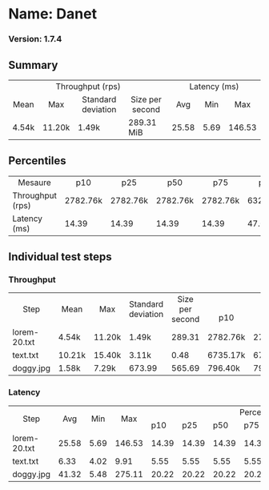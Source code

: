 # Name: Danet 
  
  ### Version: 1.7.4

## Summary
<table>
<tr>
    <td align="center" colspan="4">Throughput (rps)</td>
    <td align="center" colspan="3">Latency (ms)</td>
</tr>
<tr>
    <td align="center">Mean</td>
    <td align="center">Max</td>
    <td align="center">Standard deviation</td>
    <td align="center">Size per second</td>
    <td align="center">Avg</td>
    <td align="center">Min</td>
    <td align="center">Max</td>
</tr>
<tr>
    <td>4.54k</td>
    <td>11.20k</td>
    <td>1.49k</td>
    <td>289.31 MiB</td>
    <td>25.58</td>
    <td>5.69</td>
    <td>146.53</td>
</tr>
</table>

## Percentiles

<table>
<tr>
  <td align="center">Mesaure</td>
  <td align="center">p10</td>
  <td align="center">p25</td>
  <td align="center">p50</td>
  <td align="center">p75</td>
  <td align="center">p90</td>
  <td align="center">p95</td>
  <td align="center">p99</td>
</tr>
<tr>
  <td>Throughput (rps)</td>
  <td>2782.76k</td>
  <td>2782.76k</td>
  <td>2782.76k</td>
  <td>2782.76k</td>
  <td>6326.56k</td>
  <td>6647.07k</td>
  <td>7430.41k</td>
</tr>
<tr>
  <td>Latency (ms)</td>
  <td>14.39</td>
  <td>14.39</td>
  <td>14.39</td>
  <td>14.39</td>
  <td>47.05</td>
  <td>60.00</td>
  <td>85.92</td>
</tr>
</table>

## Individual test steps

### Throughput

<table>
<tr>
  <td align="center" rowspan="2">Step</td>
  <td align="center" rowspan="2">Mean</td>
  <td align="center" rowspan="2">Max</td>
  <td align="center" rowspan="2">Standard deviation</td>
  <td align="center" rowspan="2">Size per second</td>
  <td align="center" colspan="7">Percentiles</td>
</tr>
<tr>
  <!-- still Step -->
  <!-- still Mean -->
  <!-- still Max -->
  <!-- still Standard deviation -->
  <!-- still Size per second -->
  <td align="center">p10</td>
  <td align="center">p25</td>
  <td align="center">p50</td>
  <td align="center">p75</td>
  <td align="center">p90</td>
  <td align="center">p95</td>
  <td align="center">p99</td>
</tr>
<tr>
  <td>lorem-20.txt</td>
  <td>4.54k</td>
  <td>11.20k</td>
  <td>1.49k</td>
  <td>289.31</td>
  <td>2782.76k</td>
  <td>2782.76k</td>
  <td>2782.76k</td>
  <td>2782.76k</td>
  <td>6326.56k</td>
  <td>6647.07k</td>
  <td>7430.41k</td>
</tr><tr>
  <td>text.txt</td>
  <td>10.21k</td>
  <td>15.40k</td>
  <td>3.11k</td>
  <td>0.48</td>
  <td>6735.17k</td>
  <td>6735.17k</td>
  <td>6735.17k</td>
  <td>6735.17k</td>
  <td>14486.82k</td>
  <td>14829.01k</td>
  <td>15371.10k</td>
</tr><tr>
  <td>doggy.jpg</td>
  <td>1.58k</td>
  <td>7.29k</td>
  <td>673.99</td>
  <td>565.69</td>
  <td>796.40k</td>
  <td>796.40k</td>
  <td>796.40k</td>
  <td>796.40k</td>
  <td>2409.12k</td>
  <td>2707.84k</td>
  <td>3381.75k</td>
</tr></table>

### Latency

<table>
<tr>
  <td align="center" rowspan="2">Step</td>
  <td align="center" rowspan="2">Avg</td>
  <td align="center" rowspan="2">Min</td>
  <td align="center" rowspan="2">Max</td>
  <td align="center" colspan="7">Percentiles</td>
</tr>
<tr>
  <!-- still Avg -->
  <!-- still Min -->
  <!-- still Max -->
  <td>p10</td>
  <td>p25</td>
  <td>p50</td>
  <td>p75</td>
  <td>p90</td>
  <td>p95</td>
  <td>p99</td>
</tr>
<tr>
  <td>lorem-20.txt</td>
  <td>25.58</td>
  <td>5.69</td>
  <td>146.53</td>
  <td>14.39</td>
  <td>14.39</td>
  <td>14.39</td>
  <td>14.39</td>
  <td>47.05</td>
  <td>60.00</td>
  <td>85.92</td>
</tr><tr>
  <td>text.txt</td>
  <td>6.33</td>
  <td>4.02</td>
  <td>9.91</td>
  <td>5.55</td>
  <td>5.55</td>
  <td>5.55</td>
  <td>5.55</td>
  <td>7.04</td>
  <td>7.25</td>
  <td>9.36</td>
</tr><tr>
  <td>doggy.jpg</td>
  <td>41.32</td>
  <td>5.48</td>
  <td>275.11</td>
  <td>20.22</td>
  <td>20.22</td>
  <td>20.22</td>
  <td>20.22</td>
  <td>82.78</td>
  <td>108.38</td>
  <td>158.24</td>
</tr></table>